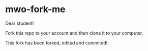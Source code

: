 # mwo-fork-me

Dear student!

Fork this repo to your account and then clone it to your computer.

This fork has been forked, edited and commited!

